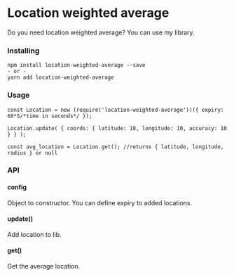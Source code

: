 # Location weighted average
Do you need location weighted average? You can use my library.

### Installing
```
npm install location-weighted-average --save
- or -
yarn add location-weighted-average
```

### Usage
```
const Location = new (require('location-weighted-average'))({ expiry: 60*5/*time in seconds*/ });

Location.update( { coords: { latitude: 10, longitude: 10, accuracy: 10 } } );

const avg_location = Location.get(); //returns { latitude, longitude, radius } or null
```
### API

#### config
Object to constructor. You can define expiry to added locations.
#### update()
Add location to lib.
#### get()
Get the average location.